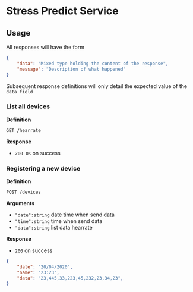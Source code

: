 # Stress Predict Service

## Usage

All responses will have the form

```json
{
    "data": "Mixed type holding the content of the response",
    "message": "Description of what happened"
}
```

Subsequent response definitions will only detail the expected value of the `data field`

### List all devices

**Definition**

`GET /hearrate`

**Response**

- `200 OK` on success
### Registering a new device

**Definition**

`POST /devices`

**Arguments**

- `"date":string` date time when send data
- `"time":string` time when send data
- `"data":string` list data hearrate


**Response**

- `200` on success

```json
{
    "date": "20/04/2020",
    "name": "23:23",
    "data": "23,445,33,223,45,232,23,34,23",
}
```

